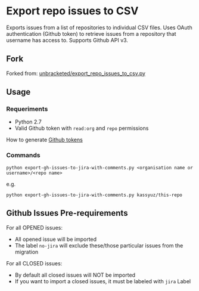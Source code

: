# Export repo issues to CSV

Exports issues from a list of repositories to individual CSV files. Uses OAuth authentication (Github token) to retrieve issues from a repository that username has access to. Supports Github API v3.

## Fork
Forked from: [unbracketed/export_repo_issues_to_csv.py](https://gist.github.com/unbracketed/3380407)

## Usage

### Requeriments
- Python 2.7
- Valid Github token with `read:org` and `repo` permissions

How to generate [Github tokens](https://github.com/settings/tokens)

### Commands

~~~~
python export-gh-issues-to-jira-with-comments.py <organisation name or username>/<repo name>

~~~~

e.g.

~~~~
python export-gh-issues-to-jira-with-comments.py kassyuz/this-repo
~~~~

## Github Issues Pre-requirements

For all OPENED issues:
- All opened issue will be imported
- The label `no-jira` will exclude these/those particular issues from the migration

For all CLOSED issues:
- By default all closed issues will NOT be imported
- If you want to import a closed issues, it must be labeled with `jira` Label
